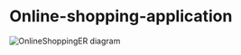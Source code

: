 # Online-shopping-application

![OnlineShoppingER diagram](https://user-images.githubusercontent.com/99613481/172786564-5fdad6e8-62ad-4ce3-8a42-b090caef8adf.png)
